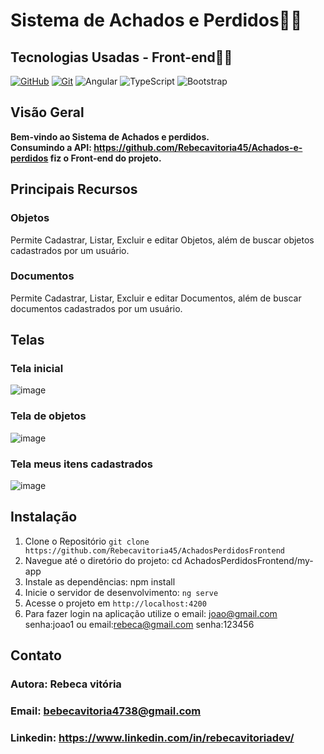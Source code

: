 </h1>
<h1>
   <span>Sistema de Achados e Perdidos👜👒</span>
</h1>

## Tecnologias Usadas - Front-end👩‍💻
[![GitHub](https://img.shields.io/badge/GitHub-000?style=for-the-badge&logo=github&logoColor=30A3DC)](https://docs.github.com/)
[![Git](https://img.shields.io/badge/Git-000?style=for-the-badge&logo=git&logoColor=E94D5F)](https://git-scm.com/doc)
![Angular](https://img.shields.io/badge/angular-%23DD0031.svg?style=for-the-badge&logo=angular&logoColor=white)
![TypeScript](https://img.shields.io/badge/typescript-%23007ACC.svg?style=for-the-badge&logo=typescript&logoColor=white)
![Bootstrap](https://img.shields.io/badge/bootstrap-%238511FA.svg?style=for-the-badge&logo=bootstrap&logoColor=white)
<br />

## Visão Geral
 <b>Bem-vindo ao Sistema de Achados e perdidos. <br>Consumindo a API: https://github.com/Rebecavitoria45/Achados-e-perdidos fiz o Front-end do projeto. </b>

## Principais Recursos
### Objetos
<p> Permite Cadastrar, Listar, Excluir e editar Objetos, além de buscar objetos cadastrados por um usuário. </p>

### Documentos
<p> Permite Cadastrar, Listar, Excluir e editar Documentos, além de buscar documentos cadastrados por um usuário. </p>

## Telas
### Tela inicial
![image](https://github.com/Rebecavitoria45/AchadosPerdidosFrontend/assets/117654851/c017f7f9-3e49-418e-a02d-f1145d307315)

### Tela de objetos
![image](https://github.com/Rebecavitoria45/AchadosPerdidosFrontend/assets/117654851/c5a536fa-fae5-4faf-a43f-ef8de1130871)

### Tela meus itens cadastrados 
![image](https://github.com/Rebecavitoria45/AchadosPerdidosFrontend/assets/117654851/1e56ec84-57c4-4fd5-8989-84e4d8b2f515)


## Instalação
 1. Clone o Repositório  `git clone https://github.com/Rebecavitoria45/AchadosPerdidosFrontend`
 2. Navegue até o diretório do projeto: cd AchadosPerdidosFrontend/my-app
 3. Instale as dependências: npm install
 4. Inicie o servidor de desenvolvimento: `ng serve`
 5. Acesse o projeto em `http://localhost:4200`
 6. Para fazer login na aplicação utilize o email: joao@gmail.com  senha:joao1 ou email:rebeca@gmail.com senha:123456
    
## Contato
   ### Autora: Rebeca vitória
   ### Email: bebecavitoria4738@gmail.com
   ### Linkedin: https://www.linkedin.com/in/rebecavitoriadev/


       




  
